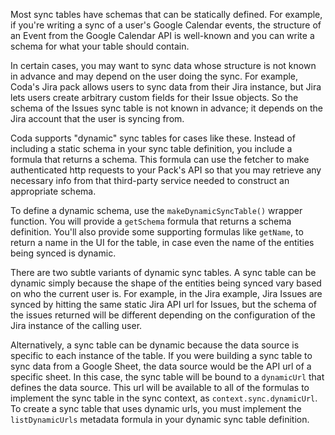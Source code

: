Most sync tables have schemas that can be statically defined. For example, if you're writing a sync of a user's Google Calendar events, the structure of an Event from the Google Calendar API is well-known and you can write a schema for what your table should contain.

In certain cases, you may want to sync data whose structure is not known in advance and may depend on the user doing the sync. For example, Coda's Jira pack allows users to sync data from their Jira instance, but Jira lets users create arbitrary custom fields for their Issue objects. So the schema of the Issues sync table is not known in advance; it depends on the Jira account that the user is syncing from.

Coda supports "dynamic" sync tables for cases like these. Instead of including a static schema in your sync table definition, you include a formula that returns a schema. This formula can use the fetcher to make authenticated http requests to your Pack's API so that you may retrieve any necessary info from that third-party service needed to construct an appropriate schema.

To define a dynamic schema, use the `makeDynamicSyncTable()` wrapper function. You will provide a `getSchema` formula that returns a schema definition. You'll also provide some supporting formulas like `getName`, to return a name in the UI for the table, in case even the name of the entities being synced is dynamic.

There are two subtle variants of dynamic sync tables. A sync table can be dynamic simply because the shape of the entities being synced vary based on who the current user is. For example, in the Jira example, Jira Issues are synced by hitting the same static Jira API url for Issues, but the schema of the issues returned will be different depending on the configuration of the Jira instance of the calling user.

Alternatively, a sync table can be dynamic because the data source is specific to each instance of the table. If you were building a sync table to sync data from a Google Sheet, the data source would be the API url of a specific sheet. In this case, the sync table will be bound to a `dynamicUrl` that defines the data source. This url will be available to all of the formulas to implement the sync table in the sync context, as `context.sync.dynamicUrl`. To create a sync table that uses dynamic urls, you must implement the `listDynamicUrls` metadata formula in your dynamic sync table definition.
